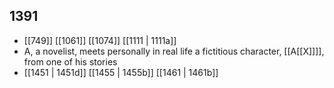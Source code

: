 ## 1391
- [[749]] [[1061]] [[1074]] [[1111 | 1111a]] 
- A, a novelist, meets personally in real life a fictitious character, [[A[[X]]]], from one of his stories
- [[1451 | 1451d]] [[1455 | 1455b]] [[1461 | 1461b]] 

